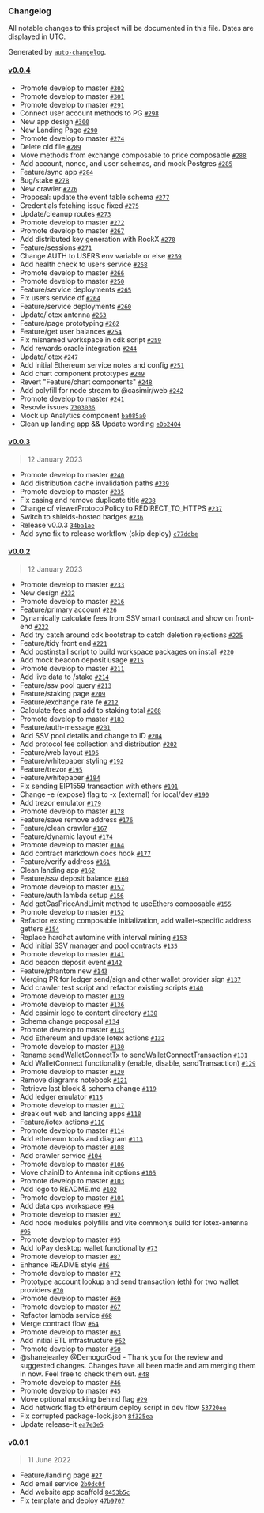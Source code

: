 ### Changelog

All notable changes to this project will be documented in this file. Dates are displayed in UTC.

Generated by [`auto-changelog`](https://github.com/CookPete/auto-changelog).

#### [v0.0.4](https://github.com/consensusnetworks/casimir/compare/v0.0.3...v0.0.4)

- Promote develop to master [`#302`](https://github.com/consensusnetworks/casimir/pull/302)
- Promote develop to master [`#301`](https://github.com/consensusnetworks/casimir/pull/301)
- Promote develop to master [`#291`](https://github.com/consensusnetworks/casimir/pull/291)
- Connect user account methods to PG [`#298`](https://github.com/consensusnetworks/casimir/pull/298)
- New app design [`#300`](https://github.com/consensusnetworks/casimir/pull/300)
- New Landing Page [`#290`](https://github.com/consensusnetworks/casimir/pull/290)
- Promote develop to master [`#274`](https://github.com/consensusnetworks/casimir/pull/274)
- Delete old file [`#289`](https://github.com/consensusnetworks/casimir/pull/289)
- Move methods from exchange composable to price composable [`#288`](https://github.com/consensusnetworks/casimir/pull/288)
- Add account, nonce, and user schemas, and mock Postgres [`#285`](https://github.com/consensusnetworks/casimir/pull/285)
- Feature/sync app [`#284`](https://github.com/consensusnetworks/casimir/pull/284)
- Bug/stake [`#278`](https://github.com/consensusnetworks/casimir/pull/278)
- New crawler [`#276`](https://github.com/consensusnetworks/casimir/pull/276)
- Proposal: update the event table schema [`#277`](https://github.com/consensusnetworks/casimir/pull/277)
- Credentials fetching issue fixed [`#275`](https://github.com/consensusnetworks/casimir/pull/275)
- Update/cleanup routes [`#273`](https://github.com/consensusnetworks/casimir/pull/273)
- Promote develop to master [`#272`](https://github.com/consensusnetworks/casimir/pull/272)
- Promote develop to master [`#267`](https://github.com/consensusnetworks/casimir/pull/267)
- Add distributed key generation with RockX [`#270`](https://github.com/consensusnetworks/casimir/pull/270)
- Feature/sessions [`#271`](https://github.com/consensusnetworks/casimir/pull/271)
- Change AUTH to USERS env variable or else [`#269`](https://github.com/consensusnetworks/casimir/pull/269)
- Add health check to users service [`#268`](https://github.com/consensusnetworks/casimir/pull/268)
- Promote develop to master [`#266`](https://github.com/consensusnetworks/casimir/pull/266)
- Promote develop to master [`#250`](https://github.com/consensusnetworks/casimir/pull/250)
- Feature/service deployments [`#265`](https://github.com/consensusnetworks/casimir/pull/265)
- Fix users service df [`#264`](https://github.com/consensusnetworks/casimir/pull/264)
- Feature/service deployments [`#260`](https://github.com/consensusnetworks/casimir/pull/260)
- Update/iotex antenna [`#263`](https://github.com/consensusnetworks/casimir/pull/263)
- Feature/page prototyping [`#262`](https://github.com/consensusnetworks/casimir/pull/262)
- Feature/get user balances [`#254`](https://github.com/consensusnetworks/casimir/pull/254)
- Fix misnamed workspace in cdk script [`#259`](https://github.com/consensusnetworks/casimir/pull/259)
- Add rewards oracle integration [`#244`](https://github.com/consensusnetworks/casimir/pull/244)
- Update/iotex [`#247`](https://github.com/consensusnetworks/casimir/pull/247)
- Add initial Ethereum service notes and config [`#251`](https://github.com/consensusnetworks/casimir/pull/251)
- Add chart component prototypes [`#249`](https://github.com/consensusnetworks/casimir/pull/249)
- Revert "Feature/chart components" [`#248`](https://github.com/consensusnetworks/casimir/pull/248)
- Add polyfill for node stream to @casimir/web [`#242`](https://github.com/consensusnetworks/casimir/pull/242)
- Promote develop to master [`#241`](https://github.com/consensusnetworks/casimir/pull/241)
- Resovle issues [`7303036`](https://github.com/consensusnetworks/casimir/commit/73030369693d066f0f270242f195ddf95f59b6c3)
- Mock up Analytics component [`ba085a0`](https://github.com/consensusnetworks/casimir/commit/ba085a0cad75a0c5a53db0bcc3bbc3611025ae85)
- Clean up landing app && Update wording [`e0b2404`](https://github.com/consensusnetworks/casimir/commit/e0b240479c50fc0d9b875288ce26641bca91e0e5)

#### [v0.0.3](https://github.com/consensusnetworks/casimir/compare/v0.0.2...v0.0.3)

> 12 January 2023

- Promote develop to master [`#240`](https://github.com/consensusnetworks/casimir/pull/240)
- Add distribution cache invalidation paths [`#239`](https://github.com/consensusnetworks/casimir/pull/239)
- Promote develop to master [`#235`](https://github.com/consensusnetworks/casimir/pull/235)
- Fix casing and remove duplicate title [`#238`](https://github.com/consensusnetworks/casimir/pull/238)
- Change cf viewerProtocolPolicy to REDIRECT_TO_HTTPS [`#237`](https://github.com/consensusnetworks/casimir/pull/237)
- Switch to shields-hosted badges [`#236`](https://github.com/consensusnetworks/casimir/pull/236)
- Release v0.0.3 [`34ba1ae`](https://github.com/consensusnetworks/casimir/commit/34ba1ae3bb55343f9bdbc0080ff720eb45811dd9)
- Add sync fix to release workflow (skip deploy) [`c77ddbe`](https://github.com/consensusnetworks/casimir/commit/c77ddbef47d98bcc93a41e43970f1ecd476a420b)

#### [v0.0.2](https://github.com/consensusnetworks/casimir/compare/v0.0.1...v0.0.2)

> 12 January 2023

- Promote develop to master [`#233`](https://github.com/consensusnetworks/casimir/pull/233)
- New design [`#232`](https://github.com/consensusnetworks/casimir/pull/232)
- Promote develop to master [`#216`](https://github.com/consensusnetworks/casimir/pull/216)
- Feature/primary account [`#226`](https://github.com/consensusnetworks/casimir/pull/226)
- Dynamically calculate fees from SSV smart contract and show on front-end [`#222`](https://github.com/consensusnetworks/casimir/pull/222)
- Add try catch around cdk bootstrap to catch deletion rejections [`#225`](https://github.com/consensusnetworks/casimir/pull/225)
- Feature/tidy front end [`#221`](https://github.com/consensusnetworks/casimir/pull/221)
- Add postinstall script to build workspace packages on install [`#220`](https://github.com/consensusnetworks/casimir/pull/220)
- Add mock beacon deposit usage [`#215`](https://github.com/consensusnetworks/casimir/pull/215)
- Promote develop to master [`#211`](https://github.com/consensusnetworks/casimir/pull/211)
- Add live data to /stake [`#214`](https://github.com/consensusnetworks/casimir/pull/214)
- Feature/ssv pool query [`#213`](https://github.com/consensusnetworks/casimir/pull/213)
- Feature/staking page [`#209`](https://github.com/consensusnetworks/casimir/pull/209)
- Feature/exchange rate fe [`#212`](https://github.com/consensusnetworks/casimir/pull/212)
- Calculate fees and add to staking total [`#208`](https://github.com/consensusnetworks/casimir/pull/208)
- Promote develop to master [`#183`](https://github.com/consensusnetworks/casimir/pull/183)
- Feature/auth-message  [`#201`](https://github.com/consensusnetworks/casimir/pull/201)
- Add SSV pool details and change to ID [`#204`](https://github.com/consensusnetworks/casimir/pull/204)
- Add protocol fee collection and distribution [`#202`](https://github.com/consensusnetworks/casimir/pull/202)
- Feature/web layout [`#196`](https://github.com/consensusnetworks/casimir/pull/196)
- Feature/whitepaper styling [`#192`](https://github.com/consensusnetworks/casimir/pull/192)
- Feature/trezor [`#195`](https://github.com/consensusnetworks/casimir/pull/195)
- Feature/whitepaper [`#184`](https://github.com/consensusnetworks/casimir/pull/184)
- Fix sending EIP1559 transaction with ethers [`#191`](https://github.com/consensusnetworks/casimir/pull/191)
- Change -e (expose) flag to -x (external) for local/dev [`#190`](https://github.com/consensusnetworks/casimir/pull/190)
- Add trezor emulator [`#179`](https://github.com/consensusnetworks/casimir/pull/179)
- Promote develop to master [`#178`](https://github.com/consensusnetworks/casimir/pull/178)
- Feature/save remove address [`#176`](https://github.com/consensusnetworks/casimir/pull/176)
- Feature/clean crawler [`#167`](https://github.com/consensusnetworks/casimir/pull/167)
- Feature/dynamic layout [`#174`](https://github.com/consensusnetworks/casimir/pull/174)
- Promote develop to master [`#164`](https://github.com/consensusnetworks/casimir/pull/164)
- Add contract markdown docs hook [`#177`](https://github.com/consensusnetworks/casimir/pull/177)
- Feature/verify address [`#161`](https://github.com/consensusnetworks/casimir/pull/161)
- Clean landing app [`#162`](https://github.com/consensusnetworks/casimir/pull/162)
- Feature/ssv deposit balance [`#160`](https://github.com/consensusnetworks/casimir/pull/160)
- Promote develop to master [`#157`](https://github.com/consensusnetworks/casimir/pull/157)
- Feature/auth lambda setup [`#156`](https://github.com/consensusnetworks/casimir/pull/156)
- Add getGasPriceAndLimit method to useEthers composable [`#155`](https://github.com/consensusnetworks/casimir/pull/155)
- Promote develop to master [`#152`](https://github.com/consensusnetworks/casimir/pull/152)
- Refactor existing composable initialization, add wallet-specific address getters [`#154`](https://github.com/consensusnetworks/casimir/pull/154)
- Replace hardhat automine with interval mining [`#153`](https://github.com/consensusnetworks/casimir/pull/153)
- Add initial SSV manager and pool contracts [`#135`](https://github.com/consensusnetworks/casimir/pull/135)
- Promote develop to master [`#141`](https://github.com/consensusnetworks/casimir/pull/141)
- Add beacon deposit event  [`#142`](https://github.com/consensusnetworks/casimir/pull/142)
- Feature/phantom new [`#143`](https://github.com/consensusnetworks/casimir/pull/143)
- Merging PR for ledger send/sign and other wallet provider sign [`#137`](https://github.com/consensusnetworks/casimir/pull/137)
- Add crawler test script and refactor existing scripts [`#140`](https://github.com/consensusnetworks/casimir/pull/140)
- Promote develop to master [`#139`](https://github.com/consensusnetworks/casimir/pull/139)
- Promote develop to master [`#136`](https://github.com/consensusnetworks/casimir/pull/136)
- Add casimir logo to content directory [`#138`](https://github.com/consensusnetworks/casimir/pull/138)
- Schema change proposal [`#134`](https://github.com/consensusnetworks/casimir/pull/134)
- Promote develop to master [`#133`](https://github.com/consensusnetworks/casimir/pull/133)
- Add Ethereum and update Iotex actions [`#132`](https://github.com/consensusnetworks/casimir/pull/132)
- Promote develop to master [`#130`](https://github.com/consensusnetworks/casimir/pull/130)
- Rename sendWalletConnectTx to sendWalletConnectTransaction [`#131`](https://github.com/consensusnetworks/casimir/pull/131)
- Add WalletConnect functionality (enable, disable, sendTransaction) [`#129`](https://github.com/consensusnetworks/casimir/pull/129)
- Promote develop to master [`#120`](https://github.com/consensusnetworks/casimir/pull/120)
- Remove diagrams notebook [`#121`](https://github.com/consensusnetworks/casimir/pull/121)
- Retrieve last block & schema change [`#119`](https://github.com/consensusnetworks/casimir/pull/119)
- Add ledger emulator [`#115`](https://github.com/consensusnetworks/casimir/pull/115)
- Promote develop to master [`#117`](https://github.com/consensusnetworks/casimir/pull/117)
- Break out web and landing apps [`#118`](https://github.com/consensusnetworks/casimir/pull/118)
- Feature/iotex actions [`#116`](https://github.com/consensusnetworks/casimir/pull/116)
- Promote develop to master [`#114`](https://github.com/consensusnetworks/casimir/pull/114)
- Add ethereum tools and diagram [`#113`](https://github.com/consensusnetworks/casimir/pull/113)
- Promote develop to master [`#108`](https://github.com/consensusnetworks/casimir/pull/108)
- Add crawler service [`#104`](https://github.com/consensusnetworks/casimir/pull/104)
- Promote develop to master [`#106`](https://github.com/consensusnetworks/casimir/pull/106)
- Move chainID to Antenna init options [`#105`](https://github.com/consensusnetworks/casimir/pull/105)
- Promote develop to master [`#103`](https://github.com/consensusnetworks/casimir/pull/103)
- Add logo to README.md [`#102`](https://github.com/consensusnetworks/casimir/pull/102)
- Promote develop to master [`#101`](https://github.com/consensusnetworks/casimir/pull/101)
- Add data ops workspace [`#94`](https://github.com/consensusnetworks/casimir/pull/94)
- Promote develop to master [`#97`](https://github.com/consensusnetworks/casimir/pull/97)
- Add node modules polyfills and vite commonjs build for iotex-antenna [`#96`](https://github.com/consensusnetworks/casimir/pull/96)
- Promote develop to master [`#95`](https://github.com/consensusnetworks/casimir/pull/95)
- Add IoPay desktop wallet functionality [`#73`](https://github.com/consensusnetworks/casimir/pull/73)
- Promote develop to master [`#87`](https://github.com/consensusnetworks/casimir/pull/87)
- Enhance README style [`#86`](https://github.com/consensusnetworks/casimir/pull/86)
- Promote develop to master [`#72`](https://github.com/consensusnetworks/casimir/pull/72)
- Prototype account lookup and send transaction (eth) for two wallet providers [`#70`](https://github.com/consensusnetworks/casimir/pull/70)
- Promote develop to master [`#69`](https://github.com/consensusnetworks/casimir/pull/69)
- Promote develop to master [`#67`](https://github.com/consensusnetworks/casimir/pull/67)
- Refactor lambda service [`#68`](https://github.com/consensusnetworks/casimir/pull/68)
- Merge contract flow [`#64`](https://github.com/consensusnetworks/casimir/pull/64)
- Promote develop to master [`#63`](https://github.com/consensusnetworks/casimir/pull/63)
- Add initial ETL infrastructure [`#62`](https://github.com/consensusnetworks/casimir/pull/62)
- Promote develop to master [`#50`](https://github.com/consensusnetworks/casimir/pull/50)
- @shanejearley @DemogorGod - Thank you for the review and suggested changes. Changes have all been made and am merging them in now. Feel free to check them out. [`#48`](https://github.com/consensusnetworks/casimir/pull/48)
- Promote develop to master [`#46`](https://github.com/consensusnetworks/casimir/pull/46)
- Promote develop to master [`#45`](https://github.com/consensusnetworks/casimir/pull/45)
- Move optional mocking behind flag [`#29`](https://github.com/consensusnetworks/casimir/pull/29)
- Add network flag to ethereum deploy script in dev flow [`53720ee`](https://github.com/consensusnetworks/casimir/commit/53720ee31e1ed15d9afc0645244b92c6cb31a514)
- Fix corrupted package-lock.json [`8f325ea`](https://github.com/consensusnetworks/casimir/commit/8f325ea05a08b8ef1304f52bdddc213dbb02829d)
- Update release-it [`ea7e3e5`](https://github.com/consensusnetworks/casimir/commit/ea7e3e56019cd15769c49a69d5456586c9d1be9c)

#### v0.0.1

> 11 June 2022

- Feature/landing page [`#27`](https://github.com/consensusnetworks/casimir/pull/27)
- Add email service [`2b9dc0f`](https://github.com/consensusnetworks/casimir/commit/2b9dc0f8b3be01853c71bd02ba202655d255f6c2)
- Add website app scaffold [`8453b5c`](https://github.com/consensusnetworks/casimir/commit/8453b5ca55e34e1c382e1a7d0ae5e6654c851f61)
- Fix template and deploy [`47b9707`](https://github.com/consensusnetworks/casimir/commit/47b97075b6601ea812b0ffc57957e51e8bf1b793)
